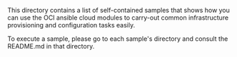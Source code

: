 This directory contains a list of self-contained samples that shows how you
can use the OCI ansible cloud modules to carry-out common infrastructure
provisioning and configuration tasks easily.

To execute a sample, please go to each sample's directory and consult
the README.md in that directory.

